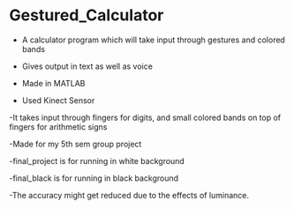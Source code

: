 # Gestured_Calculator

- A calculator program which will take input through gestures and colored bands

- Gives output in text as well as voice

- Made in MATLAB

- Used Kinect Sensor

-It takes input through fingers for digits, and small colored bands on top of fingers for arithmetic signs

-Made for my 5th sem group project

-final_project is for running in white background

-final_black is for running in black background

-The accuracy might get reduced due to the effects of luminance.



